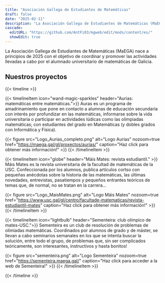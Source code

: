 ```yaml
---
title: "Asociación Gallega de Estudiantes de Matemáticas"
draft: false
date: "2025-02-11"
description: "La Asociación Gallega de Estudiantes de Matemáticas (MaEGA) nace a principios de 2025 con el objetivo de coordinar y promover las actividades llevadas a cabo por el alumnado universitario de matemáticas de Galicia."
cascade:
  editURL: "https://github.com/AntFi03/mgweb/edit/mods/content/es/"
  showEdit: true
---
```

La Asociación Gallega de Estudiantes de Matemáticas (MaEGA) nace a principios de 2025 con el objetivo de coordinar y promover las actividades llevadas a cabo por el alumnado universitario de matemáticas de Galicia.

## Nuestros proyectos
{{< timeline >}}

{{< timelineItem icon="wand-magic-sparkles" header="Aurias: matemáticas entre matemáticas.">}}
Auras es un programa de amadrinamiento que pone en contacto a alumnas de educación secundaria con interés por profundizar en las matemáticas, informarse sobre la vida universitaria o participar en actividades lúdicas como las olimpiadas matemáticas; con estudiantes del grado en Matemáticas (y dobles grados con Informática y Física).

{{< figure
    src="Logo_Aurias_completo.png"
    alt="Logo Aurias"
    nozoom=true
    href="https://maega.gal/gl/proxectos/aurias/"
    caption="Haz click para obtener más información!"
    >}}
{{< /timelineItem >}}


{{< timelineItem icon="globe" header="Máis Mates: revista estudiantil." >}}
Máis Mates es la revista universitaria de la facultad de matemáticas de la USC. Confeccionada por los alumnos, publica artículos cortso con pequeñas anécdotas sobre la historia de las matemáticas, las últimas novedades, entrevistas, pasatiempos y pequeños entrantes teóricos de temas que, de normal, no se tratan en la carrera... 

{{< figure
    src="Logo_MaisMates.png"
    alt="Logo Máis Mates"
    nozoom=true
    href="https://www.usc.gal/gl/centro/facultade-matematicas/revista-estudiantil-mates"
    caption="Haz click para obtener más información!"
    >}}
{{< /timelineItem >}}


{{< timelineItem icon="lightbulb" header="Sementeira: club olímpico de mates-USC.">}}
Sementeira es un club de resolución de problemas de olimiadas matemáticas. Coordinados por alumnos de grado y de máster, se llevan a cabo seminarios semanales en los que se intenta buscar la solución, entre todo el grupo, de problemas que, sin ser complicados teóricamente, son interesantes, instructivos y hasta bonitos!

{{< figure
    src="sementeira.png"
    alt="Logo Sementeira"
    nozoom=true
    href="https://sementeira.maega.gal/"
    caption="Haz click para acceder a la web de Sementeira!"
    >}}
{{< /timelineItem >}}

{{< /timeline >}}